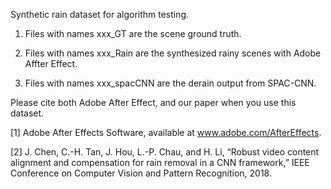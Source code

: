 Synthetic rain dataset for algorithm testing.


1. Files with names xxx_GT are the scene ground truth.

2. Files with names xxx_Rain are the synthesized rainy scenes with Adobe Affter Effect.

3. Files with names xxx_spacCNN are the derain output from SPAC-CNN.


Please cite both Adobe After Effect, and our paper when you use this dataset.

[1] Adobe After Effects Software, available at www.adobe.com/AfterEffects.

[2] J. Chen, C.-H. Tan, J. Hou, L.-P. Chau, and H. Li, “Robust video content alignment and compensation for rain removal in a CNN framework,” IEEE Conference on Computer Vision and Pattern Recognition, 2018.
